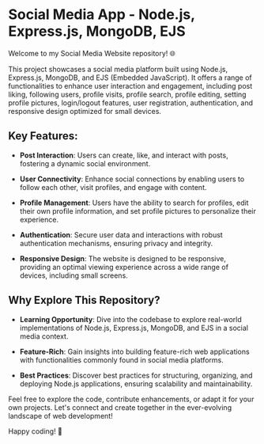 # Social Media App - Node.js, Express.js, MongoDB, EJS

Welcome to my Social Media Website repository! 🌐

This project showcases a social media platform built using Node.js, Express.js, MongoDB, and EJS (Embedded JavaScript). It offers a range of functionalities to enhance user interaction and engagement, including post liking, following users, profile visits, profile search, profile editing, setting profile pictures, login/logout features, user registration, authentication, and responsive design optimized for small devices.

## Key Features:

- **Post Interaction**: Users can create, like, and interact with posts, fostering a dynamic social environment.
  
- **User Connectivity**: Enhance social connections by enabling users to follow each other, visit profiles, and engage with content.

- **Profile Management**: Users have the ability to search for profiles, edit their own profile information, and set profile pictures to personalize their experience.

- **Authentication**: Secure user data and interactions with robust authentication mechanisms, ensuring privacy and integrity.

- **Responsive Design**: The website is designed to be responsive, providing an optimal viewing experience across a wide range of devices, including small screens.

## Why Explore This Repository?

- **Learning Opportunity**: Dive into the codebase to explore real-world implementations of Node.js, Express.js, MongoDB, and EJS in a social media context.

- **Feature-Rich**: Gain insights into building feature-rich web applications with functionalities commonly found in social media platforms.

- **Best Practices**: Discover best practices for structuring, organizing, and deploying Node.js applications, ensuring scalability and maintainability.

Feel free to explore the code, contribute enhancements, or adapt it for your own projects. Let's connect and create together in the ever-evolving landscape of web development!

Happy coding! 🚀

<!-- ![Alt Text](https://github.com/yourusername/yourrepository/raw/main/path/to/your/image.jpg) -->
